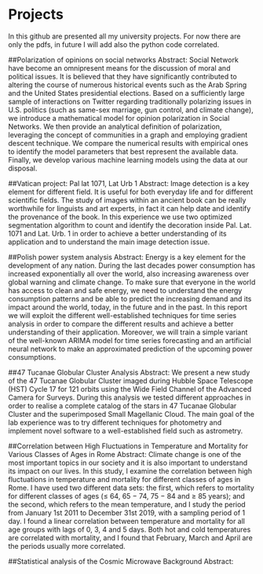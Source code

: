 # Projects

In this github are presented all my university projects. For now there are only the pdfs, in future I will add also the python code correlated.

##Polarization of opinions on social networks
Abstract:
Social Network have become an omnipresent means for the discussion of moral and political issues. It is believed that they have significantly contributed to altering the course of numerous historical events such as the Arab Spring and the United States presidential elections. Based on a sufficiently large sample of interactions on Twitter regarding traditionally polarizing issues in U.S. politics (such as same-sex marriage, gun control, and climate change), we introduce a mathematical model for opinion polarization in Social Networks. We then provide an analytical definition of polarization, leveraging the concept of communities in a graph and employing gradient descent technique. We compare the numerical results with empirical ones to identify the model parameters that best represent the available data. Finally, we develop various machine learning models using the data at our disposal.

##Vatican project: Pal lat 1071, Lat Urb 1
Abstract:
Image detection is a key element for different field. It is useful for both everyday life and for different scientific fields. The study of images within an ancient book can be really worthwhile for linguists and art experts, in fact it can help date and identify the provenance of the book.
In this experience we use two optimized segmentation algorithm to count and identify the decoration inside Pal. Lat. 1071 and Lat. Urb. 1 in order to achieve a better understanding of its application and to understand the main image detection issue.

##Polish power system analysis
Abstract:
Energy is a key element for the development of any nation. During the last decades power consumption has increased exponentially all over the world, also increasing awareness over global warning and climate change. To make sure that everyone in the world has access to clean and safe energy, we need to understand the energy consumption patterns and be able to predict the increasing demand and its impact around the world, today, in the future and in the past.
In this report we will exploit the different well-established techniques for time series analysis in order to compare the different results and achieve a better understanding of their application. Moreover, we will train a simple variant of the well-known ARIMA model for time series forecasting and an artificial neural network to make an approximated prediction of the upcoming power consumptions.

##47 Tucanae Globular Cluster Analysis
Abstract:
We present a new study of the 47 Tucanae Globular Cluster imaged during Hubble Space Telescope (HST) Cycle 17 for 121 orbits using the Wide Field Channel of the Advanced Camera for Surveys. During this analysis we tested different approaches in order to realise a complete catalog of the stars in 47 Tucanae Globular Cluster and the superimposed Small Magellanic Cloud. The main goal of the lab experience was to try different techniques for photometry and implement novel software to a well-established field such as astrometry.

##Correlation between High Fluctuations in Temperature and Mortality for Various Classes of Ages in  Rome
Abstract:
Climate change is one of the most important topics in our society and it is also important to understand its impact on our lives. In this study, I examine the correlation between high fluctuations in temperature and mortality for different classes of ages in Rome. I have used two different data sets: the first, which refers to mortality for different classes of ages (≤ 64, 65 − 74, 75 − 84 and ≥ 85 years); and the second, which refers to the mean temperature, and I study the period from January 1st 2011 to December 31st 2019, with a sampling period of 1 day. I found a linear correlation between temperature and mortality for all age groups with lags of 0, 3, 4 and 5 days. Both hot and cold temperatures are correlated with mortality, and I found that February, March and April are the periods usually more correlated.

##Statistical analysis of the Cosmic Microwave Background
Abstract:
